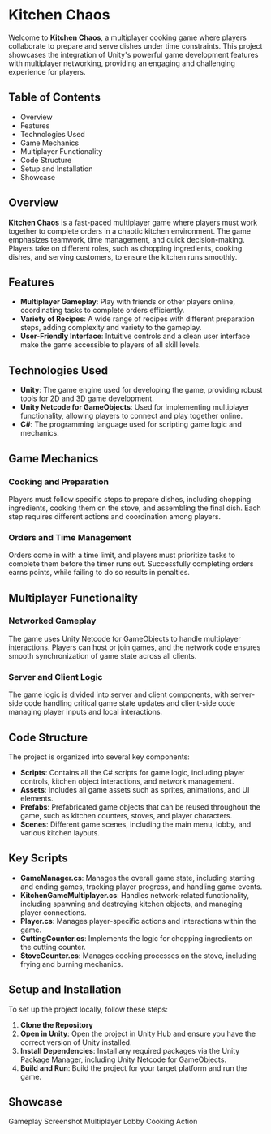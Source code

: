 # Kitchen Chaos

Welcome to **Kitchen Chaos**, a multiplayer cooking game where players collaborate to prepare and serve dishes under time constraints. This project showcases the integration of Unity's powerful game development features with multiplayer networking, providing an engaging and challenging experience for players.

## Table of Contents

- Overview
- Features
- Technologies Used
- Game Mechanics
- Multiplayer Functionality
- Code Structure
- Setup and Installation
- Showcase
## Overview

**Kitchen Chaos** is a fast-paced multiplayer game where players must work together to complete orders in a chaotic kitchen environment. The game emphasizes teamwork, time management, and quick decision-making. Players take on different roles, such as chopping ingredients, cooking dishes, and serving customers, to ensure the kitchen runs smoothly.

## Features

* **Multiplayer Gameplay**: Play with friends or other players online, coordinating tasks to complete orders efficiently.
* **Variety of Recipes**: A wide range of recipes with different preparation steps, adding complexity and variety to the gameplay.
* **User-Friendly Interface**: Intuitive controls and a clean user interface make the game accessible to players of all skill levels.

## Technologies Used

* **Unity**: The game engine used for developing the game, providing robust tools for 2D and 3D game development.
* **Unity Netcode for GameObjects**: Used for implementing multiplayer functionality, allowing players to connect and play together online.
* **C#**: The programming language used for scripting game logic and mechanics.
  
## Game Mechanics
### Cooking and Preparation
Players must follow specific steps to prepare dishes, including chopping ingredients, cooking them on the stove, and assembling the final dish. Each step requires different actions and coordination among players.

### Orders and Time Management
Orders come in with a time limit, and players must prioritize tasks to complete them before the timer runs out. Successfully completing orders earns points, while failing to do so results in penalties.

## Multiplayer Functionality
### Networked Gameplay
The game uses Unity Netcode for GameObjects to handle multiplayer interactions. Players can host or join games, and the network code ensures smooth synchronization of game state across all clients.

### Server and Client Logic
The game logic is divided into server and client components, with server-side code handling critical game state updates and client-side code managing player inputs and local interactions.

## Code Structure
The project is organized into several key components:

* **Scripts**: Contains all the C# scripts for game logic, including player controls, kitchen object interactions, and network management.
* **Assets**: Includes all game assets such as sprites, animations, and UI elements.
* **Prefabs**: Prefabricated game objects that can be reused throughout the game, such as kitchen counters, stoves, and player characters.
* **Scenes**: Different game scenes, including the main menu, lobby, and various kitchen layouts.
  
## Key Scripts
* **GameManager.cs**: Manages the overall game state, including starting and ending games, tracking player progress, and handling game events.
* **KitchenGameMultiplayer.cs**: Handles network-related functionality, including spawning and destroying kitchen objects, and managing player connections.
* **Player.cs**: Manages player-specific actions and interactions within the game.
* **CuttingCounter.cs**: Implements the logic for chopping ingredients on the cutting counter.
* **StoveCounter.cs**: Manages cooking processes on the stove, including frying and burning mechanics.
  
## Setup and Installation
To set up the project locally, follow these steps:

1. **Clone the Repository**
2. **Open in Unity**: Open the project in Unity Hub and ensure you have the correct version of Unity installed.
3. **Install Dependencies**: Install any required packages via the Unity Package Manager, including Unity Netcode for GameObjects.
4. **Build and Run**: Build the project for your target platform and run the game.
   
## Showcase
Gameplay Screenshot Multiplayer Lobby Cooking Action
